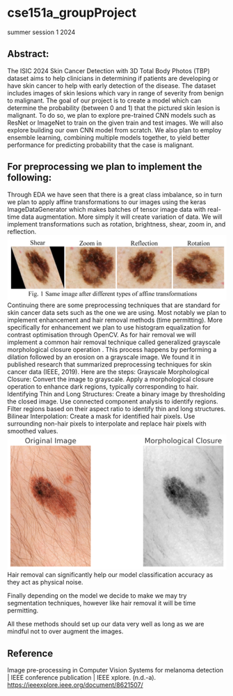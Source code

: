 # cse151a_groupProject
summer session 1  2024

## Abstract:
The ISIC 2024 Skin Cancer Detection with 3D Total Body Photos (TBP) dataset aims to help clinicians in determining if patients are developing or have skin cancer to help with early detection of the disease. The dataset includes images of skin lesions which vary in range of severity from benign to malignant. The goal of our project is to create a model which can determine the probability (between 0 and 1) that the pictured skin lesion is malignant. To do so, we plan to explore pre-trained CNN models such as ResNet or ImageNet to train on the given train and test images. We will also explore building our own CNN model from scratch. We also plan to employ ensemble learning, combining multiple models together, to yield better performance for predicting probability that the case is malignant. 

## For preprocessing we plan to implement the following:

Through EDA we have seen that there is a great class imbalance, so in turn we plan to apply affine transformations to our images using the keras ImageDataGenerator which makes batches of  tensor image data with real-time data augmentation. More simply it will create variation of data. We will implement transformations such as rotation, brightness, shear, zoom in, and reflection. 
![plot](image_augmentation.png)
Continuing there are some preprocessing techniques that are standard for skin cancer data sets such as the one we are using. Most notably we plan to implement enhancement and hair removal methods (time permitting). More specifically for enhancement we plan to use histogram equalization for contrast optimisation through OpenCV.
As for hair removal we will implement a common hair removal technique called generalized grayscale morphological closure operation . This process happens by performing a dilation followed by an erosion on a grayscale image. We found it in published research that summarized preprocessing techniques for skin cancer data (IEEE, 2019). Here are the steps: 
Grayscale Morphological Closure:
Convert the image to grayscale.
Apply a morphological closure operation to enhance dark regions, typically corresponding to hair.
Identifying Thin and Long Structures:
Create a binary image by thresholding the closed image.
Use connected component analysis to identify regions.
Filter regions based on their aspect ratio to identify thin and long structures.
Bilinear Interpolation:
Create a mask for identified hair pixels.
Use surrounding non-hair pixels to interpolate and replace hair pixels with smoothed values.
![hair removal](hair_removal.png)
Hair removal can significantly help our model classification accuracy as they act as physical noise. 

Finally depending on the model we decide to make we may try segmentation techniques, however like hair removal it will be time permitting. 

All these methods should set up our data very well as long as we are mindful not to over augment the images. 

## Reference 

Image pre-processing in Computer Vision Systems for melanoma detection | IEEE conference publication | IEEE xplore. (n.d.-a). https://ieeexplore.ieee.org/document/8621507/ 
